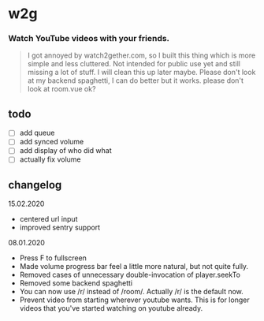 # w2g
### Watch YouTube videos with your friends.

>I got annoyed by watch2gether.com, so I built this thing which is more simple and less cluttered. Not intended for public use yet and still missing a lot of stuff. I will clean this up later maybe. Please don't look at my backend spaghetti, I can do better but it works. please don't look at room.vue ok?

## todo
  - [ ] add queue
  - [ ] add synced volume
  - [ ] add display of who did what
  - [ ] actually fix volume

## changelog

15.02.2020
  - centered url input
  - improved sentry support

08.01.2020
  - Press F to fullscreen
  - Made volume progress bar feel a little more natural, but not quite fully.
  - Removed cases of unnecessary double-invocation of player.seekTo
  - Removed some backend spaghetti
  - You can now use /r/ instead of /room/. Actually /r/ is the default now.
  - Prevent video from starting wherever youtube wants. This is for longer videos that you've started watching on youtube already.